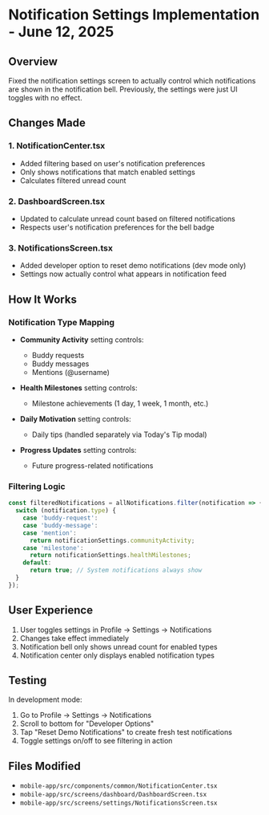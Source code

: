 # Notification Settings Implementation - June 12, 2025

## Overview
Fixed the notification settings screen to actually control which notifications are shown in the notification bell. Previously, the settings were just UI toggles with no effect.

## Changes Made

### 1. NotificationCenter.tsx
- Added filtering based on user's notification preferences
- Only shows notifications that match enabled settings
- Calculates filtered unread count

### 2. DashboardScreen.tsx
- Updated to calculate unread count based on filtered notifications
- Respects user's notification preferences for the bell badge

### 3. NotificationsScreen.tsx
- Added developer option to reset demo notifications (dev mode only)
- Settings now actually control what appears in notification feed

## How It Works

### Notification Type Mapping
- **Community Activity** setting controls:
  - Buddy requests
  - Buddy messages
  - Mentions (@username)
  
- **Health Milestones** setting controls:
  - Milestone achievements (1 day, 1 week, 1 month, etc.)

- **Daily Motivation** setting controls:
  - Daily tips (handled separately via Today's Tip modal)

- **Progress Updates** setting controls:
  - Future progress-related notifications

### Filtering Logic
```javascript
const filteredNotifications = allNotifications.filter(notification => {
  switch (notification.type) {
    case 'buddy-request':
    case 'buddy-message':
    case 'mention':
      return notificationSettings.communityActivity;
    case 'milestone':
      return notificationSettings.healthMilestones;
    default:
      return true; // System notifications always show
  }
});
```

## User Experience
1. User toggles settings in Profile → Settings → Notifications
2. Changes take effect immediately
3. Notification bell only shows unread count for enabled types
4. Notification center only displays enabled notification types

## Testing
In development mode:
1. Go to Profile → Settings → Notifications
2. Scroll to bottom for "Developer Options"
3. Tap "Reset Demo Notifications" to create fresh test notifications
4. Toggle settings on/off to see filtering in action

## Files Modified
- `mobile-app/src/components/common/NotificationCenter.tsx`
- `mobile-app/src/screens/dashboard/DashboardScreen.tsx` 
- `mobile-app/src/screens/settings/NotificationsScreen.tsx` 